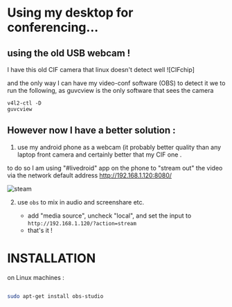 # Using my desktop for conferencing...

## using the old USB webcam !

I have this old CIF camera that linux doesn't detect well 
![CIFchip]

and the only way I can have my video-conf software (OBS) to detect it
we to run the following, as guvcview is the only software that sees the camera

```
v4l2-ctl -D
guvcview

```

## However now I have a better solution :

1. use my android phone as a webcam (it probably better quality than any
laptop front camera and certainly better that my CIF one .

to do so I am using "#livedroid" app on the phone to "stream out" the video via the network
default address <http://192.168.1.120:8080/>

![steam](http://192.168.1.120:8080/?action=stream)

2. use ``obs`` to mix in audio and screenshare etc.

   - add "media source", uncheck "local", and set the input to 
     ``http://192.168.1.120/?action=stream``
   - that's it !


# INSTALLATION


on Linux machines :
```sh

sudo apt-get install obs-studio

```

